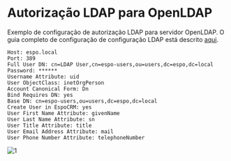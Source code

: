 # Autorização LDAP para OpenLDAP

Exemplo de configuração de autorização LDAP para servidor OpenLDAP. O guia completo de configuração de configuração LDAP está descrito [aqui](ldap-authorization.md).

```
Host: espo.local
Port: 389
Full User DN: cn=LDAP User,cn=espo-users,ou=users,dc=espo,dc=local
Password: ******
Username Attribute: uid
User ObjectClass: inetOrgPerson
Account Canonical Form: Dn
Bind Requires DN: yes
Base DN: cn=espo-users,ou=users,dc=espo,dc=local
Create User in EspoCRM: yes
User First Name Attribute: givenName
User Last Name Attribute: sn
User Title Attribute: title
User Email Address Attribute: mail
User Phone Number Attribute: telephoneNumber
```

![1](https://raw.githubusercontent.com/espocrm/documentation/master/_static/images/administration/ldap-authorization/ldap-configuration-for-openldap.png)
